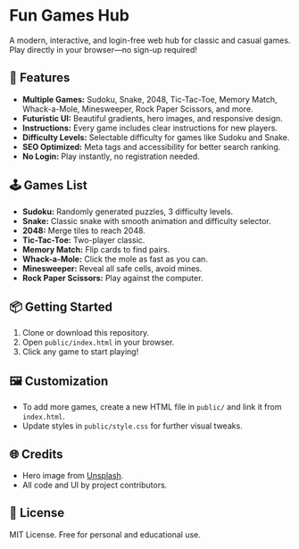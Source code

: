 # Fun Games Hub

A modern, interactive, and login-free web hub for classic and casual games. Play directly in your browser—no sign-up required!

## 🚀 Features
- **Multiple Games:** Sudoku, Snake, 2048, Tic-Tac-Toe, Memory Match, Whack-a-Mole, Minesweeper, Rock Paper Scissors, and more.
- **Futuristic UI:** Beautiful gradients, hero images, and responsive design.
- **Instructions:** Every game includes clear instructions for new players.
- **Difficulty Levels:** Selectable difficulty for games like Sudoku and Snake.
- **SEO Optimized:** Meta tags and accessibility for better search ranking.
- **No Login:** Play instantly, no registration needed.

## 🕹️ Games List
- **Sudoku:** Randomly generated puzzles, 3 difficulty levels.
- **Snake:** Classic snake with smooth animation and difficulty selector.
- **2048:** Merge tiles to reach 2048.
- **Tic-Tac-Toe:** Two-player classic.
- **Memory Match:** Flip cards to find pairs.
- **Whack-a-Mole:** Click the mole as fast as you can.
- **Minesweeper:** Reveal all safe cells, avoid mines.
- **Rock Paper Scissors:** Play against the computer.

## 📦 Getting Started
1. Clone or download this repository.
2. Open `public/index.html` in your browser.
3. Click any game to start playing!

## 🖼️ Customization
- To add more games, create a new HTML file in `public/` and link it from `index.html`.
- Update styles in `public/style.css` for further visual tweaks.

## 🌐 Credits
- Hero image from [Unsplash](https://unsplash.com/).
- All code and UI by project contributors.

## 📄 License
MIT License. Free for personal and educational use.
